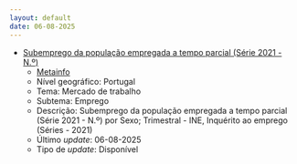 ```yaml
---
layout: default
date: 06-08-2025
---
```

* [Subemprego da população empregada a tempo parcial (Série 2021 - N.º)](https://www.ine.pt/xportal/xmain?xpid=INE&xpgid=ine_indicadores&indOcorrCod=0010700&contexto=bd&selTab=tab2)
  * [Metainfo](https://www.ine.pt/bddXplorer/htdocs/minfo.jsp?var_cd=0010700&lingua=PT)
  * Nível geográfico: Portugal
  * Tema: Mercado de trabalho
  * Subtema: Emprego
  * Descrição: Subemprego da população empregada a tempo parcial (Série 2021 - N.º) por Sexo; Trimestral - INE, Inquérito ao emprego (Séries - 2021)
  * Último _update_: 06-08-2025
  * Tipo de _update_: Disponível

